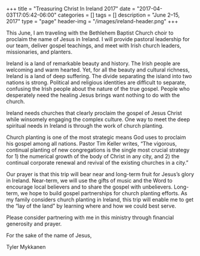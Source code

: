 +++
title = "Treasuring Christ In Ireland 2017"
date = "2017-04-03T17:05:42-06:00"
categories = []
tags = []
description = "June 2–15, 2017"
type = "page"
header-img = "/images/ireland-header.png"
+++

This June, I am traveling with the Bethlehem Baptist Church choir to proclaim the name of Jesus in Ireland. I will provide pastoral leadership for our team, deliver gospel teachings, and meet with Irish church leaders, missionaries, and planters.

Ireland is a land of remarkable beauty and history. The Irish people are welcoming and warm hearted. Yet, for all the beauty and cultural richness, Ireland is a land of deep suffering. The divide separating the island into two nations is strong. Political and religious identities are difficult to separate, confusing the Irish people about the nature of the true gospel. People who desperately need the healing Jesus brings want nothing to do with the church.

Ireland needs churches that clearly proclaim the gospel of Jesus Christ while winsomely engaging the complex culture. One way to meet the deep spiritual needs in Ireland is through the work of church planting.

Church planting is one of the most strategic means God uses to proclaim his gospel among all nations. Pastor Tim Keller writes, “The vigorous, continual planting of new congregations is the single most crucial strategy for 1) the numerical growth of the body of Christ in any city, and 2) the continual corporate renewal and revival of the existing churches in a city.”

Our prayer is that this trip will bear near and long-term fruit for Jesus’s glory in Ireland. Near-term, we will use the gifts of music and the Word to encourage local believers and to share the gospel with unbelievers. Long-term, we hope to build gospel partnerships for church planting efforts. As my family considers church planting in Ireland, this trip will enable me to get the “lay of the land” by learning where and how we could best serve.

Please consider partnering with me in this ministry through financial generosity and prayer.

For the sake of the name of Jesus,

Tyler Mykkanen
